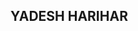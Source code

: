 ## YADESH HARIHAR

<!--
**yadeshS/yadeshS** is a ✨ _special_ ✨ repository because its `README.md` (this file) appears on your GitHub profile.
**'hello'**

Here are some ideas to get you started:

- 🔭 I’m currently working on ...
- 🌱 I’m currently learning ...
- 👯 I’m looking to collaborate on ...
- 🤔 I’m looking for help with ...
- 💬 Ask me about ...
- 📫 How to reach me: ...
- 😄 Pronouns: ...
- ⚡ Fun fact: ...
-->
